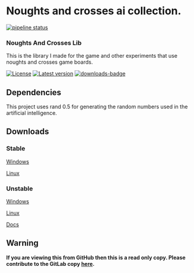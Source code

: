 # Noughts and crosses ai collection.

[![pipeline status](https://gitlab.com/efunb/noughts_and_crosses/badges/master/pipeline.svg)](https://gitlab.com/efunb/noughts-and-crosses-ai-collection/commits/master)



### Noughts And Crosses Lib

This is the library I made for the game and other experiments that use noughts and crosses game boards.


[![License](https://img.shields.io/crates/l/noughts_and_crosses.svg)](https://crates.io/noughts_and_crosses_lib)
[![Latest version](https://img.shields.io/crates/v/noughts_and_crosses.svg)](https://crates.io/noughts_and_crosses_lib)
[![downloads-badge](https://img.shields.io/crates/d/noughts_and_crosses.svg)](https://crates.io/noughts_and_crosses_lib)

## Dependencies

This project uses rand 0.5 for generating the random numbers used in the artificial intelligence.

## Downloads

### Stable

[Windows](https://gitlab.com/efunb/noughts-and-crosses-ai-collection/-/jobs/artifacts/master/download?job=nightly-windows-optimized)

[Linux](https://gitlab.com/efunb/noughts-and-crosses-ai-collection/-/jobs/artifacts/master/download?job=nightly-linux-optimized)

### Unstable

[Windows](https://gitlab.com/efunb/noughts-and-crosses-ai-collection/-/jobs/artifacts/dev/download?job=nightly-windows-optimized)

[Linux](https://gitlab.com/efunb/noughts-and-crosses-ai-collection/-/jobs/artifacts/dev/download?job=nightly-linux-optimized)

[Docs](https://gitlab.com/efunb/noughts-and-crosses-ai-collection/-/jobs/artifacts/dev/download?job=docs)

## **Warning**

**If you are viewing this from GitHub then this is a read only copy. Please contribute to the GitLab copy [here](https://gitlab.com/efunb/noughts-and-crosses-ai-collection).**

